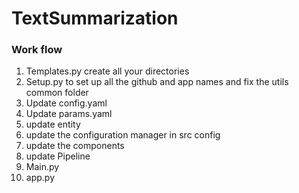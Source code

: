 # TextSummarization

### Work flow
1) Templates.py create all your directories
2) Setup.py to set up all the github and app names and fix the utils common folder
3) Update config.yaml 
4) Update params.yaml
5) update entity
6) update the configuration manager in src config
7) update the components
8) update Pipeline
7) Main.py
8) app.py
